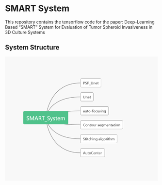 # SMART System
This repository contains the tensorflow code for the paper:
Deep-Learning Based “SMART” System for Evaluation of Tumor Spheroid Invasiveness in 3D Culture Systems

## System Structure
![image](https://github.com/MNiny/SMART_System/blob/master/image/architecture.png)
